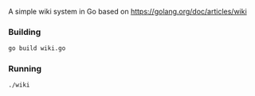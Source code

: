 A simple wiki system in Go based on https://golang.org/doc/articles/wiki

### Building

```bash
go build wiki.go
```

### Running

```bash
./wiki
```
